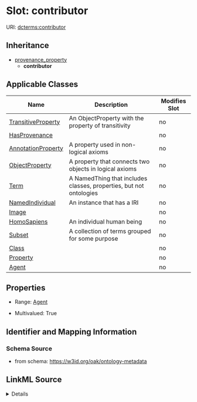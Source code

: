 

# Slot: contributor

URI: [dcterms:contributor](http://purl.org/dc/terms/contributor)




## Inheritance

* [provenance_property](provenance_property.md)
    * **contributor**






## Applicable Classes

| Name | Description | Modifies Slot |
| --- | --- | --- |
| [TransitiveProperty](TransitiveProperty.md) | An ObjectProperty with the property of transitivity |  no  |
| [HasProvenance](HasProvenance.md) |  |  no  |
| [AnnotationProperty](AnnotationProperty.md) | A property used in non-logical axioms |  no  |
| [ObjectProperty](ObjectProperty.md) | A property that connects two objects in logical axioms |  no  |
| [Term](Term.md) | A NamedThing that includes classes, properties, but not ontologies |  no  |
| [NamedIndividual](NamedIndividual.md) | An instance that has a IRI |  no  |
| [Image](Image.md) |  |  no  |
| [HomoSapiens](HomoSapiens.md) | An individual human being |  no  |
| [Subset](Subset.md) | A collection of terms grouped for some purpose |  no  |
| [Class](Class.md) |  |  no  |
| [Property](Property.md) |  |  no  |
| [Agent](Agent.md) |  |  no  |







## Properties

* Range: [Agent](Agent.md)

* Multivalued: True





## Identifier and Mapping Information







### Schema Source


* from schema: https://w3id.org/oak/ontology-metadata




## LinkML Source

<details>
```yaml
name: contributor
from_schema: https://w3id.org/oak/ontology-metadata
close_mappings:
- prov:wasAttributedTo
rank: 1000
is_a: provenance_property
slot_uri: dcterms:contributor
multivalued: true
alias: contributor
domain_of:
- HasProvenance
range: Agent
structured_pattern:
  syntax: '{orcid_regex}'
  interpolated: true
  partial_match: false

```
</details>